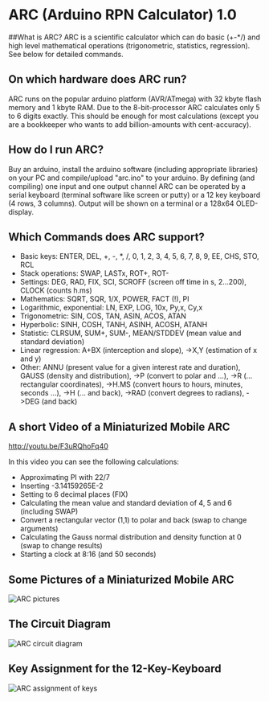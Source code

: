 # ARC (Arduino RPN Calculator) 1.0

##What is ARC?
ARC is a scientific calculator which can do basic (+-*/) and high level mathematical operations (trigonometric, statistics, regression). See below for detailed commands.

## On which hardware does ARC run?
ARC runs on the popular arduino platform (AVR/ATmega) with 32 kbyte flash memory and 1 kbyte RAM. Due to the 8-bit-processor ARC calculates only 5 to 6 digits exactly. This should be enough for most calculations (except you are a bookkeeper who wants to add billion-amounts with cent-accuracy).

## How do I run ARC?
Buy an arduino, install the arduino software (including appropriate libraries) on your PC and compile/upload "arc.ino" to your arduino. By defining (and compiling) one input and one output channel ARC can be operated by a serial keyboard (terminal software like screen or putty) or a 12 key keyboard (4 rows, 3 columns). Output will be shown on a terminal or a 128x64 OLED-display.

## Which Commands does ARC support?
* Basic keys: ENTER, DEL, +, -, *, /, 0, 1, 2, 3, 4, 5, 6, 7, 8, 9, EE, CHS, STO, RCL
* Stack operations: SWAP, LASTx, ROT+, ROT-
* Settings: DEG, RAD, FIX, SCI, SCROFF (screen off time in s, 2...200), CLOCK (counts h.ms)
* Mathematics: SQRT, SQR, 1/X, POWER, FACT (!), PI
* Logarithmic, exponential: LN, EXP, LOG, 10x, Py,x, Cy,x
* Trigonometric: SIN, COS, TAN, ASIN, ACOS, ATAN
* Hyperbolic: SINH, COSH, TANH, ASINH, ACOSH, ATANH
* Statistic: CLRSUM, SUM+, SUM-, MEAN/STDDEV (mean value and standard deviation)
* Linear regression: A+BX (interception and slope), ->X,Y (estimation of x and y)
* Other: ANNU (present value for a given interest rate and duration), GAUSS (density and distribution), ->P (convert to polar and ...), ->R (... rectangular coordinates), ->H.MS (convert hours to hours, minutes, seconds ...), ->H (... and back), ->RAD (convert degrees to radians), ->DEG (and back)

## A short Video of a Miniaturized Mobile ARC
http://youtu.be/F3uRQhoFq40

In this video you can see the following calculations:
* Approximating PI with 22/7
* Inserting -3.14159265E-2
* Setting to 6 decimal places (FIX)
* Calculating the mean value and standard deviation of 4, 5 and 6 (including SWAP)
* Convert a rectangular vector (1,1) to polar and back (swap to change arguments)
* Calculating the Gauss normal distribution and density function at 0 (swap to change results)
* Starting a clock at 8:16 (and 50 seconds)

## Some Pictures of a Miniaturized Mobile ARC

![ARC pictures](https://cloud.githubusercontent.com/assets/16148023/18578469/618225e8-7bf0-11e6-8ab1-5494e8903779.jpg "pictures")

## The Circuit Diagram
![ARC circuit diagram](https://cloud.githubusercontent.com/assets/16148023/18578474/65d0e99a-7bf0-11e6-9758-1d2680048e55.png "circuit")

## Key Assignment for the 12-Key-Keyboard
![ARC assignment of keys](https://cloud.githubusercontent.com/assets/16148023/18578478/6a3a0458-7bf0-11e6-8bd6-32abda655e6e.png "keys")

